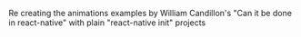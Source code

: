 Re creating the animations examples by William Candillon's "Can it be done in react-native" with plain "react-native init" projects
